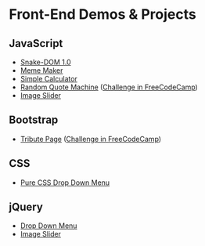 # Front-End Demos & Projects

## JavaScript
- [Snake-DOM 1.0](http://codepen.io/yidaoJ/full/qrqWVx/)
- [Meme Maker](https://yidaoj.github.io/demos/canvas/MemeMaker.html)
- [Simple Calculator](http://codepen.io/yidaoJ/full/EWNYvX/)
- [Random Quote Machine](http://codepen.io/yidaoJ/full/NpNeLK/) ([Challenge in FreeCodeCamp](https://www.freecodecamp.com/challenges/build-a-random-quote-machine))
- [Image Slider](http://codepen.io/yidaoJ/full/vxRYvY/)
## Bootstrap
- [Tribute Page](http://codepen.io/yidaoJ/full/ZBVMwK/) ([Challenge in FreeCodeCamp](https://www.freecodecamp.com/challenges/build-a-tribute-page))

## CSS
- [Pure CSS Drop Down Menu](http://codepen.io/yidaoJ/full/pepdbd/)

## jQuery
- [Drop Down Menu](http://codepen.io/yidaoJ/full/jBYdKq/)
- [Image Slider](http://codepen.io/yidaoJ/full/yMZVBL/)
